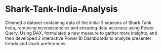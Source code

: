 # Shark-Tank-India-Analysis
Cleaned a dataset containing data of the initial 3 seasons of Shark Tank India, removing inconsistencies and ensuring data accuracy using Power Query. Using DAX, formulated a new measure to gather more insights, and then developed 2 interactive Power BI Dashboards to analyze presenter trends and shark preferences.
